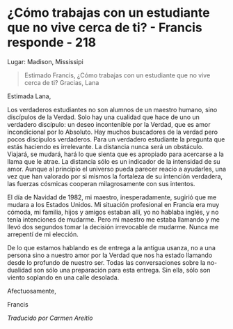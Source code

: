 # ¿Cómo trabajas con un estudiante que no vive cerca de ti? - Francis responde - 218

Lugar: Madison, Mississipi

>Estimado Francis, ¿Cómo trabajas con un estudiante que no vive cerca de ti? Gracias, Lana

Estimada Lana,

Los verdaderos estudiantes no son alumnos de un maestro humano, sino discípulos de la Verdad. Solo hay una cualidad que hace de uno un verdadero discípulo: un deseo incontenible por la Verdad, que es amor incondicional por lo Absoluto. Hay muchos buscadores de la verdad pero pocos discípulos verdaderos. Para un verdadero estudiante la pregunta que estás haciendo es irrelevante. La distancia nunca será un obstáculo. Viajará, se mudará, hará lo que sienta que es apropiado para acercarse a la llama que le atrae. La distancia sólo es un indicador de la intensidad de su amor. Aunque al principio el universo pueda parecer reacio a ayudarles, una vez que han valorado por si mismos la fortaleza de su intención verdadera, las fuerzas cósmicas cooperan milagrosamente con sus intentos.

El día de Navidad de 1982, mi maestro, inesperadamente, sugirió que me mudara a los Estados Unidos. Mi situación profesional en Francia era muy cómoda, mi familia, hijos y amigos estaban allí, yo no hablaba inglés, y no tenía intenciones de mudarme. Pero mi maestro me estaba llamando y me llevó dos segundos tomar la decisión irrevocable de mudarme. Nunca me arrepentí de mi elección.

De lo que estamos hablando es de entrega a la antigua usanza, no a una persona sino a nuestro amor por la Verdad que nos ha estado llamando desde lo profundo de nuestro ser. Todas las conversaciones sobre la no-dualidad son sólo una preparación para esta entrega. Sin ella, sólo son viento soplando en una calle desolada.

Afectuosamente,

Francis

_Traducido por Carmen Areitio_